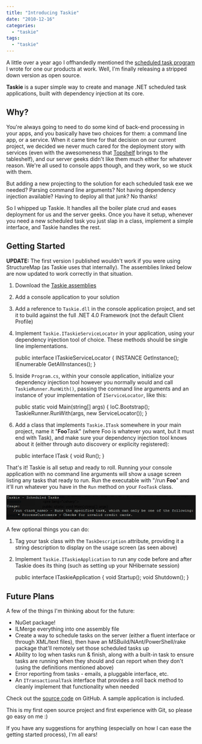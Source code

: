 ```yaml
---
title: "Introducing Taskie"
date: "2010-12-16"
categories: 
  - "taskie"
tags: 
  - "taskie"
---
```


A little over a year ago I offhandedly mentioned the [scheduled task program](http://darrell.mozingo.net/2009/09/15/injecting-all-instances-of-a-given-type/) I wrote for one our products at work. Well, I'm finally releasing a stripped down version as open source.

**Taskie** is a super simple way to create and manage .NET scheduled task applications, built with dependency injection at its core.

## Why?

You're always going to need to do some kind of back-end processing in your apps, and you basically have two choices for them: a command line app, or a service. When it came time for that decision on our current project, we decided we never much cared for the deployment story with services (even with the awesomeness that [Topshelf](http://topshelf-project.com/) brings to the tableshelf), and our server geeks didn't like them much either for whatever reason. We're all used to console apps though, and they work, so we stuck with them.

But adding a new projecting to the solution for each scheduled task exe we needed? Parsing command line arguments? Not having dependency injection available? Having to deploy all that junk? No thanks!

So I whipped up Taskie. It handles all the boiler plate crud and eases deployment for us and the server geeks. Once you have it setup, whenever you need a new scheduled task you just slap in a class, implement a simple interface, and Taskie handles the rest.

## Getting Started

**UPDATE:** The first version I published wouldn't work if you were using StructureMap (as Taskie uses that internally). The assemblies linked below are now updated to work correctly in that situation.

1. Download the [Taskie assemblies](https://github.com/downloads/DarrellMozingo/Taskie/Taskie.dll)
2. Add a console application to your solution
3. Add a reference to `Taskie.dll` in the console application project, and set it to build against the full .NET 4.0 Framework (not the default Client Profile)
4. Implement `Taskie.ITaskieServiceLocator` in your application, using your dependency injection tool of choice. These methods should be single line implementations.
    
    public interface ITaskieServiceLocator
    {
    	INSTANCE GetInstance();
    	IEnumerable GetAllInstances();
    } 
    
5. Inside `Program.cs`, within your console application, initialize your dependency injection tool however you normally would and call `TaskieRunner.RunWith()`, passing the command line arguments and an instance of your implementation of `IServiceLocator`, like this:
    
    public static void Main(string\[\] args)
    {
    	IoC.Bootstrap();
    	TaskieRunner.RunWith(args, new ServiceLocator());
    }
    
6. Add a class that implements `Taskie.ITask` somewhere in your main project, name it "**Foo**Task" (where Foo is whatever you want, but it must end with Task), and make sure your dependency injection tool knows about it (either through auto discovery or explicity registered):
    
    public interface ITask
    {
    	void Run();
    }
    

That's it! Taskie is all setup and ready to roll. Running your console application with no command line arguments will show a usage screen listing any tasks that ready to run. Run the executable with "/run **Foo**" and it'll run whatever you have in the `Run` method on your `FooTask` class.

![Taskie Usage Screen](images/sshot-1.png "Taskie Usage Screen")

A few optional things you can do:

1. Tag your task class with the `TaskDescription` attribute, providing it a string description to display on the usage screen (as seen above)
2. Implement `Taskie.ITaskieApplication` to run any code before and after Taskie does its thing (such as setting up your NHibernate session)
    
    public interface ITaskieApplication
    {
    	void Startup();
    	void Shutdown();
    }
    

## Future Plans

A few of the things I'm thinking about for the future:

- NuGet package!
- ILMerge everything into one assembly file
- Create a way to schedule tasks on the server (either a fluent interface or through XML/text files), then have an MSBuild/NAnt/PowerShell/rake package that'll remotely set those scheduled tasks up
- Ability to log when tasks run & finish, along with a built-in task to ensure tasks are running when they should and can report when they don't (using the definitions mentioned above)
- Error reporting from tasks - emails, a pluggable interface, etc.
- An `ITransactionalTask` interface that provides a roll back method to cleanly implement that functionality when needed

Check out the [source code](https://github.com/DarrellMozingo/Taskie) on GitHub. A sample application is included.

This is my first open source project and first experience with Git, so please go easy on me :)

If you have any suggestions for anything (especially on how I can ease the getting started process), I'm all ears!
